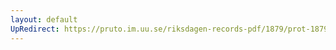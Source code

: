 ```yaml
---
layout: default
UpRedirect: https://pruto.im.uu.se/riksdagen-records-pdf/1879/prot-1879--fk--010/prot-1879--fk--010_003.pdf
---
```

